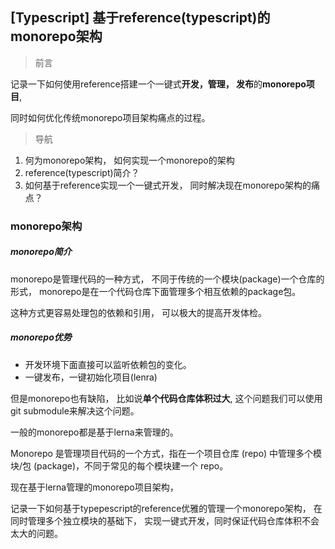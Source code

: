## [Typescript] 基于reference(typescript)的monorepo架构

> 前言 

记录一下如何使用reference搭建一个一键式**开发，管理， 发布**的**monorepo项目**,

同时如何优化传统monorepo项目架构痛点的过程。

> 导航 

1. 何为monorepo架构， 如何实现一个monorepo的架构
2. reference(typescript)简介？ 
3. 如何基于reference实现一个一键式开发， 同时解决现在monorepo架构的痛点？

### monorepo架构

##### monorepo简介

monorepo是管理代码的一种方式， 不同于传统的一个模块(package)一个仓库的形式， monorepo是在一个代码仓库下面管理多个相互依赖的package包。

这种方式更容易处理包的依赖和引用， 可以极大的提高开发体检。

##### monorepo优势

- 开发环境下面直接可以监听依赖包的变化。
- 一键发布，一键初始化项目(lenra)

但是monorepo也有缺陷， 比如说**单个代码仓库体积过大**, 这个问题我们可以使用git submodule来解决这个问题。

一般的monorepo都是基于lerna来管理的。





Monorepo 是管理项目代码的一个方式，指在一个项目仓库 (repo) 中管理多个模块/包 (package)，不同于常见的每个模块建一个 repo。

现在基于lerna管理的monorepo项目架构， 



记录一下如何基于typepescript的reference优雅的管理一个monorepo架构， 在同时管理多个独立模块的基础下， 实现一键式开发，同时保证代码仓库体积不会太大的问题。 

